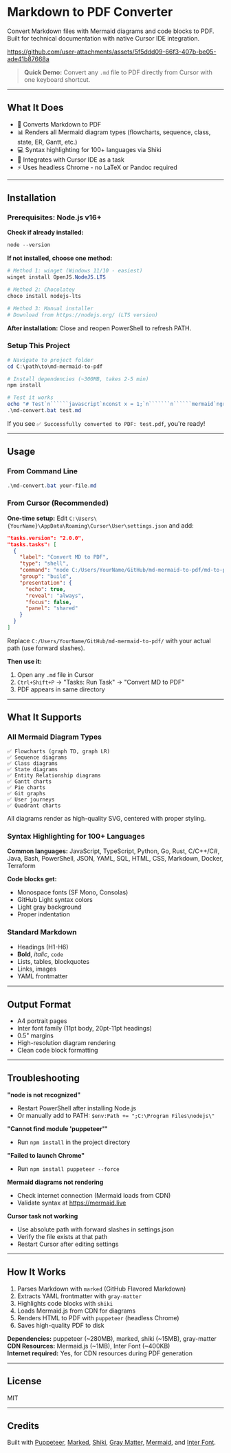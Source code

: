 # Markdown to PDF Converter

Convert Markdown files with Mermaid diagrams and code blocks to PDF. Built for technical documentation with native Cursor IDE integration.

https://github.com/user-attachments/assets/5f5ddd09-66f3-407b-be05-ade41b87668a

> **Quick Demo:** Convert any `.md` file to PDF directly from Cursor with one keyboard shortcut.

---

## What It Does

- 📄 Converts Markdown to PDF
- 📊 Renders all Mermaid diagram types (flowcharts, sequence, class, state, ER, Gantt, etc.)
- 💻 Syntax highlighting for 100+ languages via Shiki
- 🔧 Integrates with Cursor IDE as a task
- ⚡ Uses headless Chrome - no LaTeX or Pandoc required

---

## Installation

### Prerequisites: Node.js v16+

**Check if already installed:**
```powershell
node --version
```

**If not installed, choose one method:**

```powershell
# Method 1: winget (Windows 11/10 - easiest)
winget install OpenJS.NodeJS.LTS

# Method 2: Chocolatey
choco install nodejs-lts

# Method 3: Manual installer
# Download from https://nodejs.org/ (LTS version)
```

**After installation:** Close and reopen PowerShell to refresh PATH.

### Setup This Project

```powershell
# Navigate to project folder
cd C:\path\to\md-mermaid-to-pdf

# Install dependencies (~300MB, takes 2-5 min)
npm install

# Test it works
echo "# Test`n``````javascript`nconst x = 1;`n```````n``````mermaid`ngraph LR`n    A-->B`n``````" > test.md
.\md-convert.bat test.md
```

If you see `✅ Successfully converted to PDF: test.pdf`, you're ready!

---

## Usage

### From Command Line

```powershell
.\md-convert.bat your-file.md
```

### From Cursor (Recommended)

**One-time setup:** Edit `C:\Users\{YourName}\AppData\Roaming\Cursor\User\settings.json` and add:

```json
"tasks.version": "2.0.0",
"tasks.tasks": [
  {
    "label": "Convert MD to PDF",
    "type": "shell",
    "command": "node C:/Users/YourName/GitHub/md-mermaid-to-pdf/md-to-pdf-puppeteer.js \"${file}\"",
    "group": "build",
    "presentation": {
      "echo": true,
      "reveal": "always",
      "focus": false,
      "panel": "shared"
    }
  }
]
```

Replace `C:/Users/YourName/GitHub/md-mermaid-to-pdf/` with your actual path (use forward slashes).

**Then use it:**
1. Open any `.md` file in Cursor
2. `Ctrl+Shift+P` → "Tasks: Run Task" → "Convert MD to PDF"
3. PDF appears in same directory

---

## What It Supports

### All Mermaid Diagram Types

```
✅ Flowcharts (graph TD, graph LR)
✅ Sequence diagrams
✅ Class diagrams
✅ State diagrams
✅ Entity Relationship diagrams
✅ Gantt charts
✅ Pie charts
✅ Git graphs
✅ User journeys
✅ Quadrant charts
```

All diagrams render as high-quality SVG, centered with proper styling.

### Syntax Highlighting for 100+ Languages

**Common languages:**
JavaScript, TypeScript, Python, Go, Rust, C/C++/C#, Java, Bash, PowerShell, JSON, YAML, SQL, HTML, CSS, Markdown, Docker, Terraform

**Code blocks get:**
- Monospace fonts (SF Mono, Consolas)
- GitHub Light syntax colors
- Light gray background
- Proper indentation

### Standard Markdown

- Headings (H1-H6)
- **Bold**, *italic*, `code`
- Lists, tables, blockquotes
- Links, images
- YAML frontmatter

---

## Output Format

- A4 portrait pages
- Inter font family (11pt body, 20pt-11pt headings)
- 0.5" margins
- High-resolution diagram rendering
- Clean code block formatting

---

## Troubleshooting

**"node is not recognized"**
- Restart PowerShell after installing Node.js
- Or manually add to PATH: `$env:Path += ";C:\Program Files\nodejs\"`

**"Cannot find module 'puppeteer'"**
- Run `npm install` in the project directory

**"Failed to launch Chrome"**
- Run `npm install puppeteer --force`

**Mermaid diagrams not rendering**
- Check internet connection (Mermaid loads from CDN)
- Validate syntax at https://mermaid.live

**Cursor task not working**
- Use absolute path with forward slashes in settings.json
- Verify the file exists at that path
- Restart Cursor after editing settings

---

## How It Works

1. Parses Markdown with `marked` (GitHub Flavored Markdown)
2. Extracts YAML frontmatter with `gray-matter`
3. Highlights code blocks with `shiki`
4. Loads Mermaid.js from CDN for diagrams
5. Renders HTML to PDF with `puppeteer` (headless Chrome)
6. Saves high-quality PDF to disk

**Dependencies:** puppeteer (~280MB), marked, shiki (~15MB), gray-matter  
**CDN Resources:** Mermaid.js (~1MB), Inter Font (~400KB)  
**Internet required:** Yes, for CDN resources during PDF generation

---

## License

MIT

---

## Credits

Built with [Puppeteer](https://pptr.dev/), [Marked](https://marked.js.org/), [Shiki](https://shiki.matsu.io/), [Gray Matter](https://github.com/jonschlinkert/gray-matter), [Mermaid](https://mermaid.js.org/), and [Inter Font](https://rsms.me/inter/).
